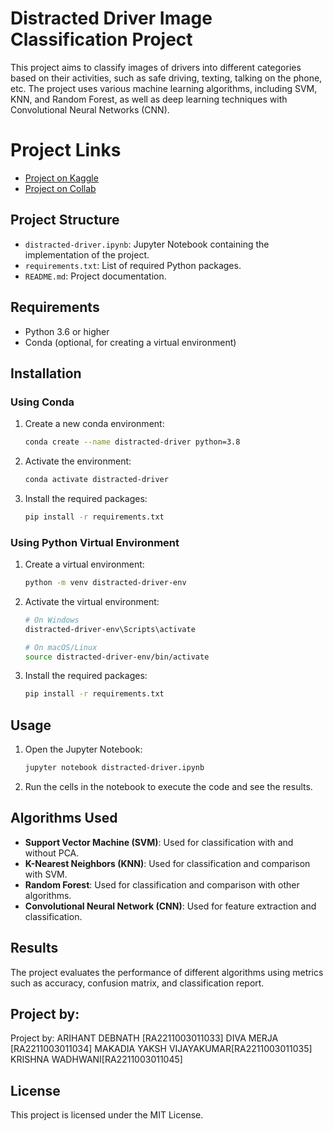 # Distracted Driver Image Classification Project

This project aims to classify images of drivers into different categories based on their activities, such as safe driving, texting, talking on the phone, etc. The project uses various machine learning algorithms, including SVM, KNN, and Random Forest, as well as deep learning techniques with Convolutional Neural Networks (CNN).

# Project Links
- [Project on Kaggle](https://www.kaggle.com/code/arihantdebnath/distracted-driver?scriptVersionId=206176672)
- [Project on Collab](https://colab.research.google.com/drive/1tifgr94NkAfzIR9G3cl32NKJ98T15rsS?usp=sharing)

## Project Structure

- `distracted-driver.ipynb`: Jupyter Notebook containing the implementation of the project.
- `requirements.txt`: List of required Python packages.
- `README.md`: Project documentation.

## Requirements

- Python 3.6 or higher
- Conda (optional, for creating a virtual environment)

## Installation

### Using Conda

1. Create a new conda environment:
    ```bash
    conda create --name distracted-driver python=3.8
    ```

2. Activate the environment:
    ```bash
    conda activate distracted-driver
    ```

3. Install the required packages:
    ```bash
    pip install -r requirements.txt
    ```

### Using Python Virtual Environment

1. Create a virtual environment:
    ```bash
    python -m venv distracted-driver-env
    ```

2. Activate the virtual environment:
    ```bash
    # On Windows
    distracted-driver-env\Scripts\activate

    # On macOS/Linux
    source distracted-driver-env/bin/activate
    ```

3. Install the required packages:
    ```bash
    pip install -r requirements.txt
    ```

## Usage

1. Open the Jupyter Notebook:
    ```bash
    jupyter notebook distracted-driver.ipynb
    ```

2. Run the cells in the notebook to execute the code and see the results.

## Algorithms Used

- **Support Vector Machine (SVM)**: Used for classification with and without PCA.
- **K-Nearest Neighbors (KNN)**: Used for classification and comparison with SVM.
- **Random Forest**: Used for classification and comparison with other algorithms.
- **Convolutional Neural Network (CNN)**: Used for feature extraction and classification.

## Results

The project evaluates the performance of different algorithms using metrics such as accuracy, confusion matrix, and classification report.

## Project by:
Project by:
ARIHANT DEBNATH [RA2211003011033]
DIVA MERJA [RA2211003011034]
MAKADIA YAKSH VIJAYAKUMAR[RA2211003011035]
KRISHNA WADHWANI[RA2211003011045]

## License

This project is licensed under the MIT License.

